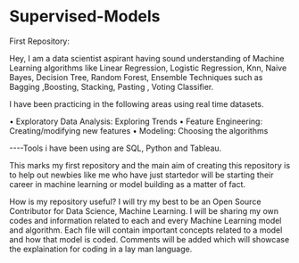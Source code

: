 # Supervised-Models
First Repository:

Hey, 
I am a data scientist aspirant having sound understanding of Machine Learning algorithms like Linear Regression, Logistic Regression, Knn, Naive Bayes, Decision Tree, Random Forest, Ensemble Techniques such as Bagging ,Boosting, Stacking, Pasting , Voting Classifier.

I have been practicing in the following areas using real time datasets.


• Exploratory Data Analysis: Exploring Trends
• Feature Engineering: Creating/modifying new features
• Modeling: Choosing the algorithms


----Tools i have been using are SQL, Python and Tableau.


This marks my first repository and the main aim of creating this repository is to help out newbies like me  who have just startedor will be starting their career in machine learning or model building as a matter of fact.

 
How is my repository useful?
I will try my best to be an Open Source Contributor for Data Science, Machine Learning.
I will be sharing my own codes and information related to each and every Machine Learning model and algorithm.
Each file will contain important concepts related to a model and how that model is coded.
Comments will be added which will showcase the explaination for coding in a lay man language.
